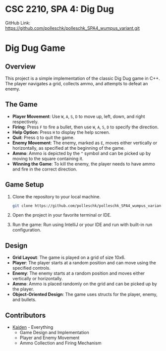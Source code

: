# CSC 2210, SPA 4: Dig Dug

GitHub Link: https://github.com/polleschk/polleschk_SPA4_wumpus_variant.git

# Dig Dug Game

## Overview

This project is a simple implementation of the classic Dig Dug game in C++. The player navigates a grid, collects ammo, and attempts to defeat an enemy.

## The Game

- **Player Movement**: Use `W`, `A`, `S`, `D` to move up, left, down, and right respectively.
- **Firing**: Press `F` to fire a bullet, then use `W`, `A`, `S`, `D` to specify the direction.
- **Help Option**: Press `H` to display the help screen.
- **Quit**: Press `Q` to quit the game.
- **Enemy Movement**: The enemy, marked as `E`, moves either vertically or horizontally, as specified at the beginning of the game.
- **Ammo**: Ammo is depicted by the `^` symbol and can be picked up by moving to the square containing it.
- **Winning the Game**: To kill the enemy, the player needs to have ammo and fire in the correct direction.

## Game Setup

1. Clone the repository to your local machine.
    ```bash
    git clone https://github.com/polleschk/polleschk_SPA4_wumpus_variant.git
    ```

2. Open the project in your favorite terminal or IDE.

3. Run the game:
    Run using IntelliJ or your IDE and run with built-in run configuration.

## Design

- **Grid Layout**: The game is played on a grid of size 10x6.
- **Player**: The player starts at a random position and can move using the specified controls.
- **Enemy**: The enemy starts at a random position and moves either vertically or horizontally.
- **Ammo**: Ammo is placed randomly on the grid and can be picked up by the player.
- **Object-Oriented Design**: The game uses structs for the player, enemy, and bullets.

## Contributors

- [Kaiden](mailto:polleschk@msoe.edu) - Everything
    - Game Design and Implementation
    - Player and Enemy Movement
    - Ammo Collection and Firing Mechanism
